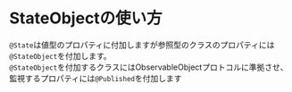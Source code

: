 <!-- SwiftUIのProperty Wrappersの使い方 その２ -->

# StateObjectの使い方
`@State`は値型のプロパティに付加しますが参照型のクラスのプロパティには`@StateObject`を付加します。  
`@StateObject`を付加するクラスにはObservableObjectプロトコルに準拠させ、監視するプロパティには`@Published`を付加します

